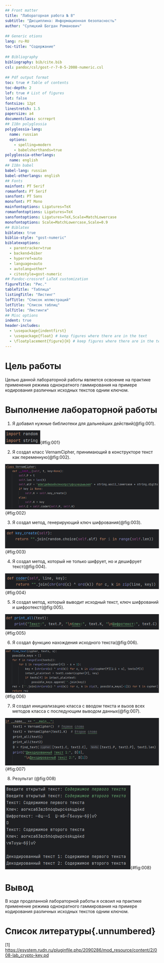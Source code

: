 ```yaml
---
## Front matter
title: "Лабораторная работа № 8"
subtitle: "Дисциплина: Информационная безопасность"
author: "Сулицкий Богдан Романович"

## Generic otions
lang: ru-RU
toc-title: "Содержание"

## Bibliography
bibliography: bib/cite.bib
csl: pandoc/csl/gost-r-7-0-5-2008-numeric.csl

## Pdf output format
toc: true # Table of contents
toc-depth: 2
lof: true # List of figures
lot: false
fontsize: 12pt
linestretch: 1.5
papersize: a4
documentclass: scrreprt
## I18n polyglossia
polyglossia-lang:
  name: russian
  options:
	- spelling=modern
	- babelshorthands=true
polyglossia-otherlangs:
  name: english
## I18n babel
babel-lang: russian
babel-otherlangs: english
## Fonts
mainfont: PT Serif
romanfont: PT Serif
sansfont: PT Sans
monofont: PT Mono
mainfontoptions: Ligatures=TeX
romanfontoptions: Ligatures=TeX
sansfontoptions: Ligatures=TeX,Scale=MatchLowercase
monofontoptions: Scale=MatchLowercase,Scale=0.9
## Biblatex
biblatex: true
biblio-style: "gost-numeric"
biblatexoptions:
  - parentracker=true
  - backend=biber
  - hyperref=auto
  - language=auto
  - autolang=other*
  - citestyle=gost-numeric
## Pandoc-crossref LaTeX customization
figureTitle: "Рис."
tableTitle: "Таблица"
listingTitle: "Листинг"
lofTitle: "Список иллюстраций"
lotTitle: "Список таблиц"
lolTitle: "Листинги"
## Misc options
indent: true
header-includes:
  - \usepackage{indentfirst}
  - \usepackage{float} # keep figures where there are in the text
  - \floatplacement{figure}{H} # keep figures where there are in the text
---
```


# Цель работы

Целью данной лабораторной работы является освоение на практике применения режима однократного гаммирования
на примере кодирования различных исходных текстов одним ключом.

# Выполнение лабораторной работы

1. Я добавил нужные библиотеки для дальнейших действий(@fig:001).

![Добавление библиотек](./images/img1.png){#fig:001}

2. Я создал класс VernamCipher, принимающий в конструкторе текст как переменную(@fig:002).

![Класс и конструктор](./images/img2.png){#fig:002}

3. Я создал метод, генерирующий ключ шифрования(@fig:003).

![Метод генерации ключа шифрования](./images/img3.png){#fig:003}

4. Я создал метод, который не только шифрует, но и дешифрует текст(@fig:004).

![Метод шифровки/дешифровки текста](./images/img4.png){#fig:004}

5. Я создал метод, который выводит исходный текст, ключ шифрований и шифротекст(@fig:005).

![Метод вывода](./images/img5.png){#fig:005}

6. Я создал функцию нахождения исходного текста(@fig:006).

![Функция нахождения](./images/img6.png){#fig:006}

7. Я создал инициализацию класса с вводом текста и вызов всех методов класса с последующим выводом данных(@fig:007).

![Инициализация класса и вывод](./images/img7.png){#fig:007}

8. Результат (@fig:008)

![Результат работы программы](./images/img8.png){#fig:008}

# Вывод

В ходе проделанной лабораторной работы я освоил на практике применение режима однократного гаммирования на примере кодирования различных исходных текстов одним ключом.

# Список литературы{.unnumbered}

[1] https://esystem.rudn.ru/pluginfile.php/2090286/mod_resource/content/2/008-lab_crypto-key.pd